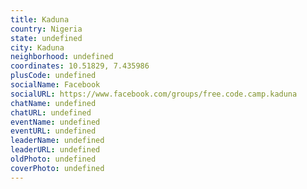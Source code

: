 ```yaml
---
title: Kaduna
country: Nigeria
state: undefined
city: Kaduna
neighborhood: undefined
coordinates: 10.51829, 7.435986
plusCode: undefined
socialName: Facebook
socialURL: https://www.facebook.com/groups/free.code.camp.kaduna
chatName: undefined
chatURL: undefined
eventName: undefined
eventURL: undefined
leaderName: undefined
leaderURL: undefined
oldPhoto: undefined
coverPhoto: undefined
---
```


